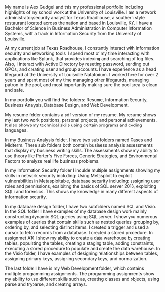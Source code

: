 My name is Alex Gudgel and this my professional portfolio including highlights of my school work at the University of Louisville. I am a network administrator/security analyst for Texas Roadhouse, a southern style restaurant located across the nation and based in Louisville, KY. I have a Bachelor of Science in Business Administration in Computer Information Systems, with a track in Information Security from the University of Louisville.

At my current job at Texas Roadhouse, I constantly interact with information security and networking tools. I spend most of my time interacting with applications like Splunk, that provides indexing and searching of log files. Also, I interact with Active Directory by reseting password, sending out GPOs, and creating user and group accounts. I have experience as a head lifegaurd at the University of Louisville Natatorium. I worked here for over 2 years and spent most of my time managing other lifegaurds, managing patron in the pool, and most importantly making sure the pool area is clean and safe.

In my portfolio you will find five folders: Resume, Information Security, Business Analysis, Database Design, and Web Development. 

My resume folder contains a pdf version of my resume. My resume shows my last two work positions, personal projects, and personal achievements. It also shows my technical skills using certain programs and coding languages.

In my Business Analysis folder, I have two sub folders named Cases and Midterm. These sub folders both contain business analysis assessments that display my business writing skills. The assessments show my ability to use theory like Porter's Five Forces, Generic Strategies, and Environmental Factors to analyze real life business problems.

In my Information Security folder I inculde multiple assignments showing my skills in network security including: Using Metasploit to exploit vulnerabilities in Metasploitable, database security including: assigning user roles and permissions, exsibiting the basics of SQL server 2016, exploiting SQLi and forensics. This shows my knowledge in many different aspects of information security.

In my database design folder, I have two subfolders named SQL and Visio. In the SQL folder I have examples of my database design work mainly constructing dynamic SQL queries using SQL server. I show you numerous examples of queries that contain skills such as nested queries, grouping by, ordering by, and selecting distinct items. I created a trigger and used a cursor to fetch records from a database. I created a stored procedure. In assignmet A10 I show my ability to create a data warehouse by creating tables, populating the tables, creating a staging table, adding constraints, executing a stored procedure to populate and create the data warehouse. In the Visio folder, I have examples of designing relationships between tables, assigning primary keys, assigning secondary keys, and normalization.

The last folder I have is my Web Development folder, which contains multiple programming assignments. The programming assignments show my ability to use different skills such as, creating classes and objects, using parse and tryparse, and creating arrays.

